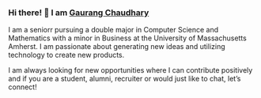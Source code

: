 ### Hi there! 👋 I am [Gaurang Chaudhary](https://gaurangchaudhary.github.io/) 

I am a seniorr pursuing a double major in Computer Science and Mathematics with a minor in Business at the University of Massachusetts Amherst. I am passionate about generating new ideas and utilizing technology to create new products.


I am always looking for new opportunities where I can contribute positively and if you are a student, alumni, recruiter or would just like to chat, let’s connect! 

<!--
**gaurangchaudhary/gaurangchaudhary** is a ✨ _special_ ✨ repository because its `README.md` (this file) appears on your GitHub profile.

Here are some ideas to get you started:

- 🔭 I’m currently working on ...
- 🌱 I’m currently learning ...
- 👯 I’m looking to collaborate on ...
- 🤔 I’m looking for help with ...
- 💬 Ask me about ...
- 📫 How to reach me: ...
- 😄 Pronouns: ...
- ⚡ Fun fact: ...
-->

